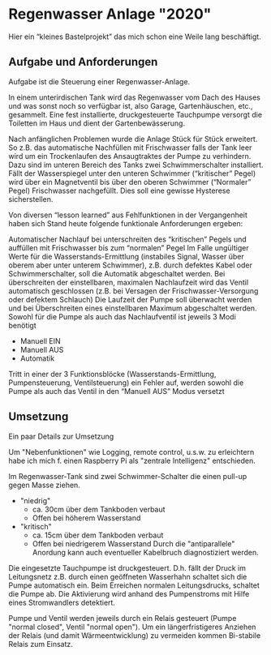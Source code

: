 # Regenwasser Anlage "2020"
Hier ein “kleines Bastelprojekt” das mich schon eine Weile lang beschäftigt.

## Aufgabe und Anforderungen
Aufgabe ist die Steuerung einer Regenwasser-Anlage.

In einem unterirdischen Tank wird das Regenwasser vom Dach des Hauses und was sonst noch so verfügbar ist, also Garage, Gartenhäuschen, etc., gesammelt. Eine fest installierte, druckgesteuerte Tauchpumpe versorgt die Toiletten im Haus und dient der Gartenbewässerung.

Nach anfänglichen Problemen wurde die Anlage Stück für Stück erweitert. So z.B. das automatische Nachfüllen mit Frischwasser falls der Tank leer wird um ein Trockenlaufen des Ansaugtraktes der Pumpe zu verhindern. Dazu sind im unteren Bereich des Tanks zwei Schwimmerschalter installiert. Fällt der Wasserspiegel unter den unteren Schwimmer (“kritischer” Pegel) wird über ein Magnetventil bis über den oberen Schwimmer (“Normaler” Pegel) Frischwasser nachgefüllt. Dies soll eine gewisse Hysterese sicherstellen.

Von diversen “lesson learned” aus Fehlfunktionen in der Vergangenheit haben sich Stand heute folgende funktionale Anforderungen ergeben:

Automatischer Nachlauf bei unterschreiten des “kritischen” Pegels und auffüllen mit Frischwasser bis zum “normalen” Pegel
Im Falle ungültiger Werte für die Wasserstands-Ermittlung (instabiles Signal, Wasser über oberem aber unter unterem Schwimmer), 
z.B. durch defektes Kabel oder Schwimmerschalter, soll die Automatik abgeschaltet werden.
Bei überschreiten der einstellbaren, maximalen Nachlaufzeit wird das Ventil automatisch geschlossen
(z.B. bei Versagen der Frischwasser-Versorgung oder defektem Schlauch)
Die Laufzeit der Pumpe soll überwacht werden und bei Überschreiten eines einstellbaren Maximum abgeschaltet werden.
Sowohl für die Pumpe als auch das Nachlaufventil ist jeweils 3 Modi benötigt
- Manuell EIN
- Manuell AUS
- Automatik

Tritt in einer der 3 Funktionsblöcke (Wasserstands-Ermittlung, Pumpensteuerung, Ventilsteuerung) ein Fehler auf, werden sowohl die Pumpe als auch das Ventil in den “Manuell AUS” Modus versetzt

## Umsetzung
Ein paar Details zur Umsetzung

Um "Nebenfunktionen" wie Logging, remote control, u.s.w. zu erleichtern habe ich mich f. einen Raspberry Pi als "zentrale Intelligenz" entschieden.

Im Regenwasser-Tank sind zwei Schwimmer-Schalter die einen pull-up gegen Masse ziehen.
- "niedrig" 
    - ca. 30cm über dem Tankboden verbaut
    - Offen bei höherem Wasserstand
- "kritisch" 
    - ca. 15cm über dem Tankboden verbaut
    - Offen bei niedrigerem Wasserstand
Durch die "antiparallele" Anordung kann auch eventueller Kabelbruch diagnostiziert werden.

Die eingesetzte Tauchpumpe ist druckgesteuert. D.h. fällt der Druck im Leitungsnetz z.B. durch einen geöffneten Wasserhahn schaltet sich die Pumpe automatisch ein. Beim Erreichen normalen Leitungsdrucks, schaltet die Pumpe ab.
Die Aktivierung wird anhand des Pumpenstroms mit Hilfe eines Stromwandlers detektiert.

Pumpe und Ventil werden jeweils durch ein Relais gesteuert (Pumpe "normal closed", Ventil "normal open"). Um ein längerfristigeres Anziehen der Relais (und damit Wärmeentwicklung) zu vermeiden kommen Bi-stabile Relais zum Einsatz. 
